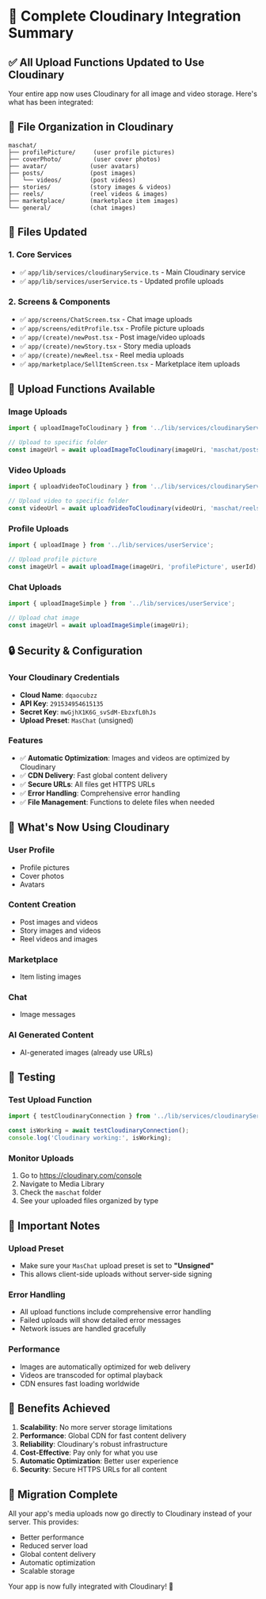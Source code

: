 # 🚀 Complete Cloudinary Integration Summary

## ✅ **All Upload Functions Updated to Use Cloudinary**

Your entire app now uses Cloudinary for all image and video storage. Here's what has been integrated:

## 📁 **File Organization in Cloudinary**

```
maschat/
├── profilePicture/     (user profile pictures)
├── coverPhoto/         (user cover photos)
├── avatar/            (user avatars)
├── posts/             (post images)
│   └── videos/        (post videos)
├── stories/           (story images & videos)
├── reels/             (reel videos & images)
├── marketplace/       (marketplace item images)
└── general/           (chat images)
```

## 🔧 **Files Updated**

### 1. **Core Services**
- ✅ `app/lib/services/cloudinaryService.ts` - Main Cloudinary service
- ✅ `app/lib/services/userService.ts` - Updated profile uploads

### 2. **Screens & Components**
- ✅ `app/screens/ChatScreen.tsx` - Chat image uploads
- ✅ `app/screens/editProfile.tsx` - Profile picture uploads
- ✅ `app/(create)/newPost.tsx` - Post image/video uploads
- ✅ `app/(create)/newStory.tsx` - Story media uploads
- ✅ `app/(create)/newReel.tsx` - Reel media uploads
- ✅ `app/marketplace/SellItemScreen.tsx` - Marketplace item uploads

## 🎯 **Upload Functions Available**

### **Image Uploads**
```typescript
import { uploadImageToCloudinary } from '../lib/services/cloudinaryService';

// Upload to specific folder
const imageUrl = await uploadImageToCloudinary(imageUri, 'maschat/posts');
```

### **Video Uploads**
```typescript
import { uploadVideoToCloudinary } from '../lib/services/cloudinaryService';

// Upload video to specific folder
const videoUrl = await uploadVideoToCloudinary(videoUri, 'maschat/reels');
```

### **Profile Uploads**
```typescript
import { uploadImage } from '../lib/services/userService';

// Upload profile picture
const imageUrl = await uploadImage(imageUri, 'profilePicture', userId);
```

### **Chat Uploads**
```typescript
import { uploadImageSimple } from '../lib/services/userService';

// Upload chat image
const imageUrl = await uploadImageSimple(imageUri);
```

## 🔒 **Security & Configuration**

### **Your Cloudinary Credentials**
- **Cloud Name**: `dqaocubzz`
- **API Key**: `291534954615135`
- **Secret Key**: `mwGjhX1K6G_svSdM-EbzxfL0hJs`
- **Upload Preset**: `MasChat` (unsigned)

### **Features**
- ✅ **Automatic Optimization**: Images and videos are optimized by Cloudinary
- ✅ **CDN Delivery**: Fast global content delivery
- ✅ **Secure URLs**: All files get HTTPS URLs
- ✅ **Error Handling**: Comprehensive error handling
- ✅ **File Management**: Functions to delete files when needed

## 📱 **What's Now Using Cloudinary**

### **User Profile**
- Profile pictures
- Cover photos
- Avatars

### **Content Creation**
- Post images and videos
- Story images and videos
- Reel videos and images

### **Marketplace**
- Item listing images

### **Chat**
- Image messages

### **AI Generated Content**
- AI-generated images (already use URLs)

## 🧪 **Testing**

### **Test Upload Function**
```typescript
import { testCloudinaryConnection } from '../lib/services/cloudinaryService';

const isWorking = await testCloudinaryConnection();
console.log('Cloudinary working:', isWorking);
```

### **Monitor Uploads**
1. Go to https://cloudinary.com/console
2. Navigate to Media Library
3. Check the `maschat` folder
4. See your uploaded files organized by type

## 🚨 **Important Notes**

### **Upload Preset**
- Make sure your `MasChat` upload preset is set to **"Unsigned"**
- This allows client-side uploads without server-side signing

### **Error Handling**
- All upload functions include comprehensive error handling
- Failed uploads will show detailed error messages
- Network issues are handled gracefully

### **Performance**
- Images are automatically optimized for web delivery
- Videos are transcoded for optimal playback
- CDN ensures fast loading worldwide

## 🎉 **Benefits Achieved**

1. **Scalability**: No more server storage limitations
2. **Performance**: Global CDN for fast content delivery
3. **Reliability**: Cloudinary's robust infrastructure
4. **Cost-Effective**: Pay only for what you use
5. **Automatic Optimization**: Better user experience
6. **Security**: Secure HTTPS URLs for all content

## 🔄 **Migration Complete**

All your app's media uploads now go directly to Cloudinary instead of your server. This provides:
- Better performance
- Reduced server load
- Global content delivery
- Automatic optimization
- Scalable storage

Your app is now fully integrated with Cloudinary! 🚀 